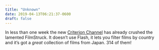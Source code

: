 ```yaml
---
title: "Unknown"
date: 2019-04-13T06:21:37-0600
draft: false
---
```


In less than one week the new [Criterion Channel](https://films.criterionchannel.com/) has already crushed the lamented FilmStruck. It doesn’t use Flash, it lets you filter films by country and it’s got a _great_ collection of films from Japan. 314 of them!
